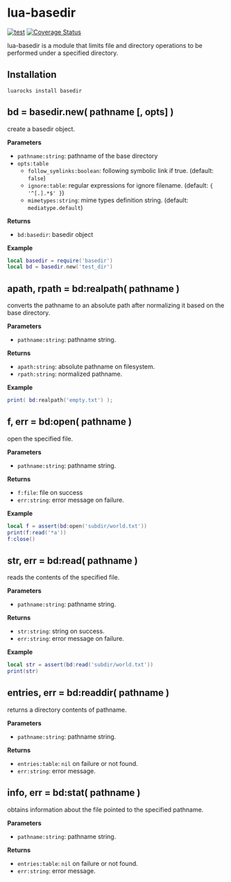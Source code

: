 # lua-basedir

[![test](https://github.com/mah0x211/lua-basedir/actions/workflows/test.yml/badge.svg)](https://github.com/mah0x211/lua-basedir/actions/workflows/test.yml)
[![Coverage Status](https://coveralls.io/repos/github/mah0x211/lua-basedir/badge.svg?branch=master)](https://coveralls.io/github/mah0x211/lua-basedir?branch=master)

lua-basedir is a module that limits file and directory operations to be performed under a specified directory.


## Installation

```
luarocks install basedir
```


## bd = basedir.new( pathname [, opts] )

create a basedir object.

**Parameters**

- `pathname:string`: pathname of the base directory
- `opts:table`
    - `follow_symlinks:boolean`: following symbolic link if true. (default: `false`)
    - `ignore:table`: regular expressions for ignore filename. (default: `{ '^[.].*$' }`)
    - `mimetypes:string`: mime types definition string. (default: `mediatype.default`)


**Returns**

- `bd:basedir`: basedir object

**Example**

```lua
local basedir = require('basedir')
local bd = basedir.new('test_dir')
```


## apath, rpath = bd:realpath( pathname )

converts the pathname to an absolute path after normalizing it based on the base directory.

**Parameters**

- `pathname:string`: pathname string.

**Returns**

- `apath:string`: absolute pathname on filesystem.
- `rpath:string`: normalized pathname.

**Example**

```lua
print( bd:realpath('empty.txt') );
```


## f, err = bd:open( pathname )

open the specified file.

**Parameters**

- `pathname:string`: pathname string.

**Returns**

- `f:file`: file on success
- `err:string`: error message on failure.

**Example**

```lua
local f = assert(bd:open('subdir/world.txt'))
print(f:read('*a'))
f:close()
```


## str, err = bd:read( pathname )

reads the contents of the specified file.

**Parameters**

- `pathname:string`: pathname string.

**Returns**

- `str:string`: string on success.
- `err:string`: error message on failure.

**Example**

```lua
local str = assert(bd:read('subdir/world.txt'))
print(str)
```


## entries, err = bd:readdir( pathname )

returns a directory contents of pathname.

**Parameters**

- `pathname:string`: pathname string.

**Returns**

- `entries:table`: `nil` on failure or not found.
- `err:string`: error message.


## info, err = bd:stat( pathname )

obtains information about the file pointed to the specified pathname.

**Parameters**

- `pathname:string`: pathname string.

**Returns**

- `entries:table`: `nil` on failure or not found.
- `err:string`: error message.

